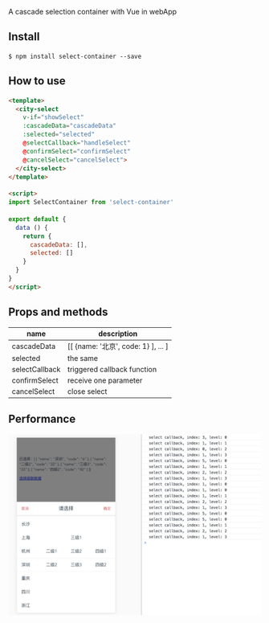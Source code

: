 A cascade selection container with Vue in webApp

## Install
```
$ npm install select-container --save
```

## How to use
```html
<template>
  <city-select
    v-if="showSelect"
    :cascadeData="cascadeData"
    :selected="selected"
    @selectCallback="handleSelect"
    @confirmSelect="confirmSelect"
    @cancelSelect="cancelSelect">
  </city-select>
</template>

<script>
import SelectContainer from 'select-container'

export default {
  data () {
    return {
      cascadeData: [],
      selected: []
    }
  }
}
</script>
```

## Props and methods

name | description
-----|-------
cascadeData | [[ {name: '北京', code: 1} ], ... ]
selected | the same
selectCallback | triggered callback function
confirmSelect | receive one parameter
cancelSelect | close select

## Performance
![demo](./src/assets/demo.png)
